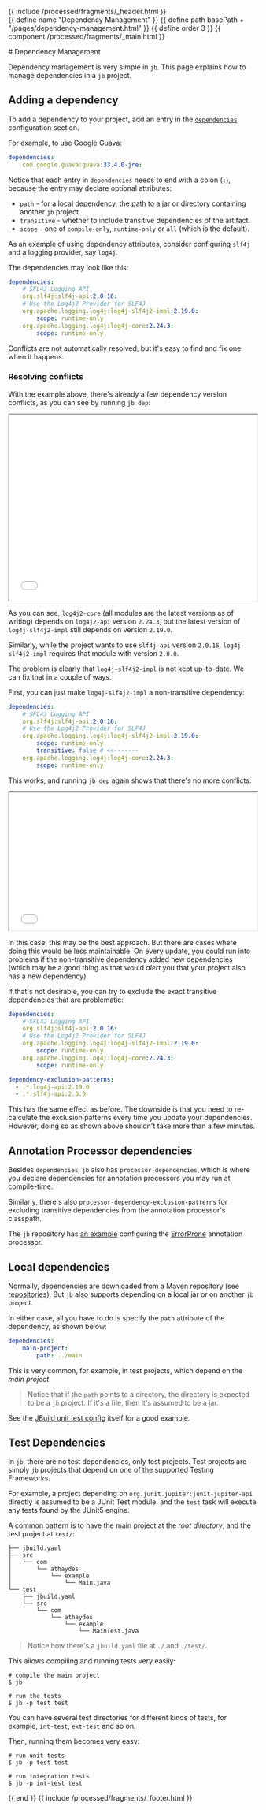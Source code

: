 {{ include /processed/fragments/_header.html }}\
{{ define name "Dependency Management" }}
{{ define path basePath + "/pages/dependency-management.html" }}
{{ define order 3 }}
{{ component /processed/fragments/_main.html }}
<div class="space-up"></div>
# Dependency Management

Dependency management is very simple in `jb`. This page explains how to manage dependencies in a `jb` project.

## Adding a dependency

To add a dependency to your project, add an entry in the [`dependencies`](config.html#dependencies) configuration section.

For example, to use Google Guava:

```yaml
dependencies:
    com.google.guava:guava:33.4.0-jre:
```

Notice that each entry in `dependencies` needs to end with a colon (`:`), because the entry may declare optional attributes:

* `path` - for a local dependency, the path to a jar or directory containing another `jb` project.
* `transitive` - whether to include transitive dependencies of the artifact.
* `scope` - one of `compile-only`, `runtime-only` or `all` (which is the default).

As an example of using dependency attributes, consider configuring `slf4j` and a logging provider, say `log4j`.

The dependencies may look like this:

```yaml
dependencies:
    # SFL4J Logging API
    org.slf4j:slf4j-api:2.0.16:
    # Use the Log4j2 Provider for SLF4J
    org.apache.logging.log4j:log4j-slf4j2-impl:2.19.0:
        scope: runtime-only
    org.apache.logging.log4j:log4j-core:2.24.3:
        scope: runtime-only
```

Conflicts are not automatically resolved, but it's easy to find and fix one when it happens.

### Resolving conflicts

With the example above, there's already a few dependency version conflicts, as you can see by running `jb dep`:

<iframe src="{{ eval basePath }}/jb-deps.html" style="width: 100%;height: 27em;"></iframe>

As you can see, `log4j2-core` (all modules are the latest versions as of writing) depends on `log4j2-api` version `2.24.3`,
but the latest version of `log4j-slf4j2-impl` still depends on version `2.19.0`.

Similarly, while the project wants to use `slf4j-api` version `2.0.16`, `log4j-slf4j2-impl` requires that module with version `2.0.0`.

The problem is clearly that `log4j-slf4j2-impl` is not kept up-to-date. We can fix that in a couple of ways.

First, you can just make `log4j-slf4j2-impl` a non-transitive dependency:

```yaml
dependencies:
    # SFL4J Logging API
    org.slf4j:slf4j-api:2.0.16:
    # Use the Log4j2 Provider for SLF4J
    org.apache.logging.log4j:log4j-slf4j2-impl:2.19.0:
        scope: runtime-only
        transitive: false # <<-------
    org.apache.logging.log4j:log4j-core:2.24.3:
        scope: runtime-only
```

This works, and running `jb dep` again shows that there's no more conflicts:

<iframe src="{{ eval basePath }}/jb-deps-fixed.html" style="width: 100%;height: 20em;"></iframe>

In this case, this may be the best approach. But there are cases where doing this would be less maintainable.
On every update, you could run into problems if the non-transitive dependency added new dependencies (which may be a good thing
as that would _alert_ you that your project also has a new dependency).

If that's not desirable, you can try to exclude the exact transitive dependencies that are problematic:

```yaml
dependencies:
    # SFL4J Logging API
    org.slf4j:slf4j-api:2.0.16:
    # Use the Log4j2 Provider for SLF4J
    org.apache.logging.log4j:log4j-slf4j2-impl:2.19.0:
        scope: runtime-only
    org.apache.logging.log4j:log4j-core:2.24.3:
        scope: runtime-only

dependency-exclusion-patterns:
  - .*:log4j-api:2.19.0
  - .*:slf4j-api:2.0.0
```

This has the same effect as before. The downside is that you need to re-calculate the exclusion patterns every time you update
your dependencies. However, doing so as shown above shouldn't take more than a few minutes.

## Annotation Processor dependencies

Besides `dependencies`, `jb` also has `processor-dependencies`, which is where you declare dependencies for annotation processors
you may run at compile-time.

Similarly, there's also `processor-dependency-exclusion-patterns` for excluding transitive dependencies from the annotation processor's
classpath.

The `jb` repository has [an example](https://github.com/renatoathaydes/jb/tree/main/example/error-prone-java-project)
configuring the [ErrorProne](https://errorprone.info/) annotation processor.

## Local dependencies

Normally, dependencies are downloaded from a Maven repository (see [repositories](config.html#repositories)).
But `jb` also supports depending on a local jar or on another `jb` project.

In either case, all you have to do is specify the `path` attribute of the dependency, as shown below:

```yaml
dependencies:
    main-project:
        path: ../main
```

This is very common, for example, in test projects, which depend on the _main project_.

> Notice that if the `path` points to a directory, the directory is expected to be a `jb` project.
> If it's a file, then it's assumed to be a jar.

See the [JBuild unit test config](https://github.com/renatoathaydes/jbuild/blob/master/src/test/jbuild.yaml) itself for a good example.

## Test Dependencies

In `jb`, there are no test dependencies, only test projects. Test projects are simply `jb` projects that depend on one of the supported Testing Frameworks.

For example, a project depending on `org.junit.jupiter:junit-jupiter-api` directly is assumed to be a JUnit Test module,
and the `test` task will execute any tests found by the JUnit5 engine.

A common pattern is to have the main project at the _root directory_, and the test project at `test/`:

```
├── jbuild.yaml
├── src
│   └── com
│       └── athaydes
│           └── example
│               └── Main.java
└── test
    ├── jbuild.yaml
    └── src
        └── com
            └── athaydes
                └── example
                    └── MainTest.java
```

> Notice how there's a `jbuild.yaml` file at `./` and `./test/`.

This allows compiling and running tests very easily:

```shell
# compile the main project
$ jb

# run the tests
$ jb -p test test
```

You can have several test directories for different kinds of tests, for example, `int-test`, `ext-test` and so on.

Then, running them becomes very easy:

```shell
# run unit tests
$ jb -p test test

# run integration tests
$ jb -p int-test test
```

{{ end }}
{{ include /processed/fragments/_footer.html }}
